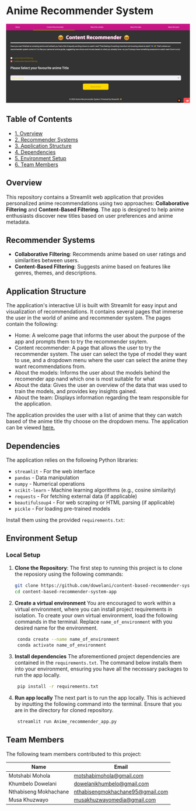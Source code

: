# Anime Recommender System

![App Screenshot](https://raw.githubusercontent.com/dowelani/content-based-recommender-system-app/main/Images/Screenshot.jpg "Anime Recommender App")

## Table of Contents

- [1. Overview](#overview)
- [2. Recommender Systems](#recomm)
- [3. Application Structure](#appstruct)
- [4. Dependencies](#depen)
- [5. Environment Setup](#environment)
- [6. Team Members](#team-members)


## Overview
This repository contains a Streamlit web application that provides personalized anime recommendations using two approaches: **Collaborative Filtering** and **Content-Based Filtering**. The app is designed to help anime enthusiasts discover new titles based on user preferences and anime metadata.

## Recommender Systems
- **Collaborative Filtering**: Recommends anime based on user ratings and similarities between users.
- **Content-Based Filtering**: Suggests anime based on features like genres, themes, and descriptions.

## Application Structure
The application's interactive UI is built with Streamlit for easy input and visualization of recommendations. It contains several pages that immerse the user in the world of anime and recommender system. The pages contain the following:
* Home: A welcome page that informs the user about the purpose of the app and prompts them to try the recommender ssytem.
* Content recommender: A page that allows the user to try the recommender system. The user can select the type of model they want to use, and a dropdown menu where the user can select the anime they want recommendations from.
* About the models: Informs the user about the models behind the recomender app nand which one is most suitable for what
* About the data: Gives the user an overview of the data that was used to train the models, and provides key insights gained.
* About the team: Displays information regarding the team responsible for the application.

The application provides the user with a list of anime that they can watch based of the anime title thy choose on the dropdown menu. The application can be viewed [here.](https://content-based-recommender-system-app-gqh647vhctwvakqfzbiugn.streamlit.app/)

## Dependencies
The application relies on the following Python libraries:
- `streamlit` - For the web interface
- `pandas` - Data manipulation
- `numpy` - Numerical operations
- `scikit-learn` - Machine learning algorithms (e.g., cosine similarity)
- `requests` - For fetching external data (if applicable)
- `beautifulsoup4` - For web scraping or HTML parsing (if applicable)
- `pickle` - For loading pre-trained models

Install them using the provided `requirements.txt`:

## Environment Setup
### Local Setup
1. **Clone the Repository**:
   The first step to running this project is to clone the reposiory using the following commands:
   ```bash
   git clone https://github.com/dowelani/content-based-recommender-system-app.git
   cd content-based-recommender-system-app
    ```
2. **Create a virtual environment**
   You are encouraged to work within  a virtual environment, where you can install project requirements in isolation. To create your own virtual environment, load the following commands in the terminal. Replace `name_of_environment` with you desired name for the environment.
   ```bash
    conda create --name name_of_environment 
    conda activate name_of_environment
    ```
3. **Install dependencies**
   The aforementioned project dependencies are contained in the `requirements.txt`. The command below installs them into your environment, ensuring you have all the necessary packages to run the app locally.
   ```bash
    pip install -r requirements.txt
    ```
4. **Run app locally**
   The next part is to run the app locally. This is achieved by inputting the following command into the terminal. Ensure that you are in the directory for  cloned repository.
   
   ```bash
    streamlit run Anime_recommender_app.py
    ```

## Team Members
The following team members contributed to this project:

| Name                  | Email                                                                        |
| --------------------- | ---------------------------------------------------------------------------- |
| Motshabi Mohola       | [motshabimohola@gmail.com](mailto\:motshabimohola@gmail.com)                 |
| Khumbelo Dowelani     | [dowelanikhumbelo@gmail.com](mailto\:dowelanikhumbelo@gmail.com)             |
| Nthabiseng Mokhachane | [nthabisengmokhachane95@gmail.com](mailto\:nthabisengmokhachane95@gmail.com) |
| Musa Khuzwayo         | [musakhuzwayomedia@gmail.com](mailto\:musakhuzwayomedia@gmail.com)           |
